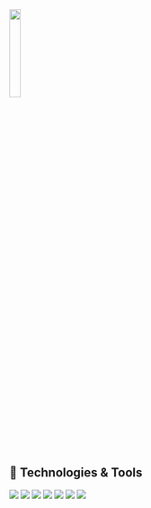 
<img width="20%" src="https://i.pinimg.com/736x/53/de/df/53dedf79392b3d798800920eee24113b.jpg">


## 🔧 Technologies & Tools
![](https://img.shields.io/badge/Code-Java-informational?style=flat&logo=Java&logoColor=white&color=6aa6f8)
![](https://img.shields.io/badge/Code-HTML-informational?style=flat&logo=HTML5&logoColor=white&color=6aa6f8)
![](https://img.shields.io/badge/Code-CSS-informational?style=flat&logo=CSS3&logoColor=white&color=6aa6f8)
![](https://img.shields.io/badge/OS-Windows-informational?style=flat&logo=windows&logoColor=white&color=6aa6f8)
![](https://img.shields.io/badge/Editor-VsCode-informational?style=flat&logo=vscode&logoColor=white&color=6aa6f8)
![](https://img.shields.io/badge/DVCS-Git-informational?style=flat&logo=git&logoColor=white&color=6aa6f8)
![](https://img.shields.io/badge/DVCS-GitHub-informational?style=flat&logo=github&logoColor=white&color=6aa6f8)

